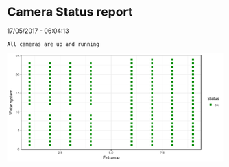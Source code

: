 Camera Status report
================
17/05/2017 - 06:04:13

    All cameras are up and running

![](camreport_files/figure-markdown_github/unnamed-chunk-2-1.png)
